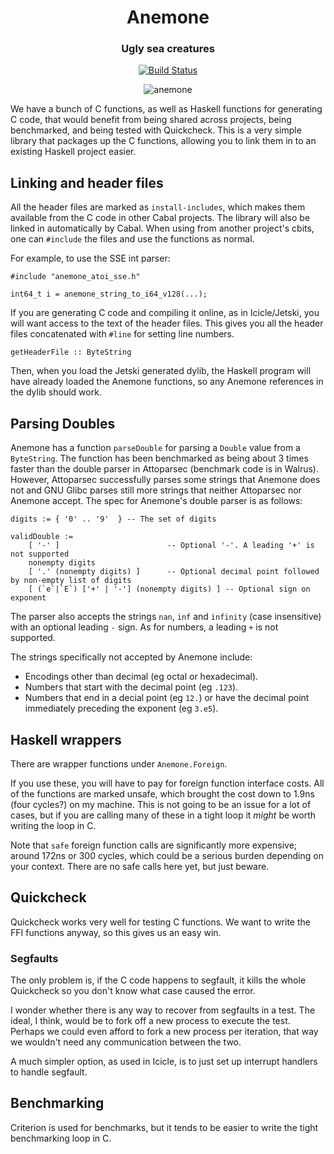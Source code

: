 <div align="center">

# Anemone
### Ugly sea creatures

[![Build Status](https://api.travis-ci.com/icicle-lang/anemone.svg?branch=master)](https://travis-ci.com/icicle-lang/anemone)

![anemone](https://upload.wikimedia.org/wikipedia/commons/thumb/a/a9/Haeckel_Actiniae.jpg/539px-Haeckel_Actiniae.jpg)

</div>

We have a bunch of C functions, as well as Haskell functions for generating C code, that would benefit from being shared across projects, being benchmarked, and being tested with Quickcheck.
This is a very simple library that packages up the C functions, allowing you to link them in to an existing Haskell project easier.

## Linking and header files
All the header files are marked as `install-includes`, which makes them available from the C code in other Cabal projects.
The library will also be linked in automatically by Cabal.
When using from another project's cbits, one can `#include` the files and use the functions as normal.

For example, to use the SSE int parser:
```
#include "anemone_atoi_sse.h"

int64_t i = anemone_string_to_i64_v128(...);
```

If you are generating C code and compiling it online, as in Icicle/Jetski, you will want access to the text of the header files.
This gives you all the header files concatenated with `#line` for setting line numbers.
```
getHeaderFile :: ByteString
```

Then, when you load the Jetski generated dylib, the Haskell program will have already loaded the Anemone functions, so any Anemone references in the dylib should work.


## Parsing Doubles

Anemone has a function `parseDouble` for parsing a `Double` value from a `ByteString`.
The function has been benchmarked as being about 3 times faster than the double parser in Attoparsec (benchmark code is in Walrus).
However, Attoparsec successfully parses some strings that Anemone does not and GNU Glibc parses still more strings that neither Attoparsec nor Anemone accept.
The spec for Anemone's double parser is as follows:
```
digits := { '0' .. '9'  } -- The set of digits

validDouble :=
    [ '-' ]                        -- Optional '-'. A leading '+' is not supported
    nonempty digits
    [ '.' (nonempty digits) ]      -- Optional decimal point followed by non-empty list of digits
    [ (`e`|`E`) ['+' | '-'] (nonempty digits) ] -- Optional sign on exponent
```
The parser also accepts the strings `nan`, `inf` and `infinity` (case insensitive) with an optional leading `-` sign. As for numbers, a leading `+` is not supported.

The strings specifically not accepted by Anemone include:

* Encodings other than decimal (eg octal or hexadecimal).
* Numbers that start with the decimal point (eg `.123`).
* Numbers that end in a decial point (eg `12.`) or have the decimal point immediately preceding the exponent (eg `3.e5`).


## Haskell wrappers
There are wrapper functions under `Anemone.Foreign`.

If you use these, you will have to pay for foreign function interface costs.
All of the functions are marked unsafe, which brought the cost down to 1.9ns (four cycles?) on my machine.
This is not going to be an issue for a lot of cases, but if you are calling many of these in a tight loop it *might* be worth writing the loop in C.

Note that `safe` foreign function calls are significantly more expensive; around 172ns or 300 cycles, which could be a serious burden depending on your context.
There are no safe calls here yet, but just beware.



## Quickcheck
Quickcheck works very well for testing C functions.
We want to write the FFI functions anyway, so this gives us an easy win.

### Segfaults
The only problem is, if the C code happens to segfault, it kills the whole Quickcheck so you don't know what case caused the error.

I wonder whether there is any way to recover from segfaults in a test.
The ideal, I think, would be to fork off a new process to execute the test.
Perhaps we could even afford to fork a new process per iteration, that way we wouldn't need any communication between the two.

A much simpler option, as used in Icicle, is to just set up interrupt handlers to handle segfault.

## Benchmarking
Criterion is used for benchmarks, but it tends to be easier to write the tight benchmarking loop in C.

